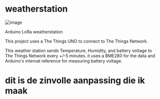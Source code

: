 # weatherstation

![image](https://user-images.githubusercontent.com/42270777/152969151-5a7a4cfd-df77-49c0-8983-f8cacffd62b2.png)

Arduino LoRa weatherstation

This project uses a The Things UNO to connect to The Things Network.

This weather station sends Temperature, Humidity, and battery voltage to The Things Network every +/-5 minutes.
it uses a BME280 for the data and Arduino's internal reference for measuring battery voltage.

dit is de zinvolle aanpassing die ik maak
=======